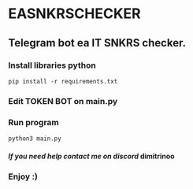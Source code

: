 # EASNKRSCHECKER
## Telegram bot ea IT SNKRS checker.

### Install libraries python
```
pip install -r requirements.txt
```
### Edit TOKEN BOT on main.py 

### Run program
```
python3 main.py
```

#### _If you need help contact me on discord_ dimitrinoo
### Enjoy :)
